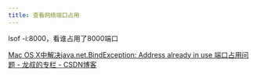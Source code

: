 ```yaml
---
title: 查看网络端口占用
---
```


lsof -i:8000，看谁占用了8000端口

[Mac OS X中解决java.net.BindException: Address already in use 端口占用问题 - 龙叔的专栏 - CSDN博客](https://blog.csdn.net/u012971339/article/details/78645404)